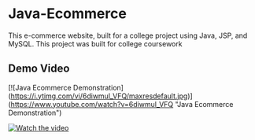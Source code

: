 # Java-Ecommerce
This e-commerce website, built for a college project using Java, JSP, and MySQL. 
This project was built for college coursework

## Demo Video
[![Java Ecommerce Demonstration]
(https://i.ytimg.com/vi/6diwmul_VFQ/maxresdefault.jpg)] 
(https://www.youtube.com/watch?v=6diwmul_VFQ "Java Ecommerce Demonstration") 


[![Watch the video](https://img.youtube.com/vi/T-D1KVIuvjA/maxresdefault.jpg)](https://youtu.be/T-D1KVIuvjA)
